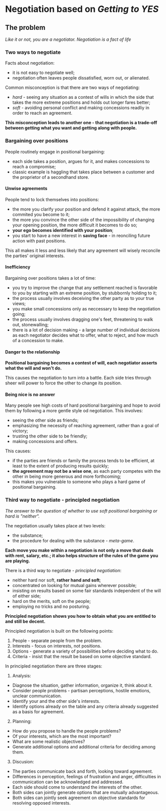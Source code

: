 # Negotiation based on *Getting to YES*

## The problem

*Like it or not, you are a negotiator. Negotiation is a fact of life*

### Two ways to negotiate

Facts about negotiation:
* it is not easy to negotiate well;
* negotiation often leaves people dissatisfied, worn out, or alienated.

Common misconception is that there are two ways of negotiating:
* *hard* - seeing any situation as a contest of wills in which the side that takes the more extreme positions and holds out longer fares better;
* *soft* - avoiding personal conflict and making concessions readliy in order to reach an agreement.

**This misconception leads to another one - that negotiation is a trade-off between getting what you want and getting along with people.**

### Bargaining over positions

People routinely engage in positional bargaining:
* each side takes a position, argues for it, and makes concessions to reach a compromise;
* classic example is haggling that takes place between a customer and the proprietor of a secondhand store.

#### Unwise agreements

People tend to lock themselves into positions:
* the more you clarify your position and defend it against attack, the more commited you become to it;
* the more you convince the other side of the impossibility of changing your opening position, the more difficult it becomes to do so;
* **your ego becomes identified with your position**;
* you start to have a new interest in **saving face** - in reonciling future action with past positions.

This all makes it less and less likely that any agreement will wisely reconcile the parties' original interests.

#### Inefficiency

Bargaining over positions takes a lot of time:
* you try to improve the change that any settlement reached is favorable to you by starting with an extreme position, by stubbornly holding to it;
* the process usually involves deceiving the other party as to your true views;
* you make small concessions only as neccessary to keep the negotiation going;
* the process usually involves dragging one's feet, threatening to walk out, stonewalling;
* there is a lot of decision making - a large number of individual decisions as each negotiator decides what to offer, what to reject, and how much of a concession to make.

#### Danger to the relationship

**Positional bargaining becomes a contest of will, each negotiator asserts what the will and won't do.**

This causes the negotiation to turn into a battle. Each side tries through sheer will power to force the other to change its position.

#### Being nice is no answer

Many people see high costs of hard positional bargaining and hope to avoid them by following a more gentle style od negotiation.
This involves:
* seeing the other side as friends;
* emphasizing the necessity of reaching agreement, rather than a goal of victory;
* trusting the other side to be friendly;
* making concessions and offers.

This causes:
* if the parties are friends or family the process tends to be efficient, at least to the extent of producing results quickly;
* **the agreement may not be a wise one**, as each party competes with the other in being more generous and more forthcoming;
* this makes you vulnerable to someone who plays a hard game of positional bargaining.

### Third way to negotiate - principled negotiation

*The answer to the question of whether to use soft positional bargaining or hard is "neither".*

The negotiation usually takes place at two levels:
* the substance;
* the procedure for dealing with the substance - *meta-game*.

**Each move you make within a negotiation is not only a move that deals with rent, salary, etc.; it also helps structure of the rules of the game you are playing.**

There is a third way to negotiate - *principled negotiation*:
* neither hard nor soft, **rather hand and soft**;
* concentrated on looking for mutual gains wherever possible;
* insisting on results based on some fair standards independent of the will of either side;
* hard on the merits, soft on the people;
* employing no tricks and no posturing.

**Principled negotiation shows you how to obtain what you are entitled to and still be decent.**

Principled negotiation is built on the following points:
1. People - separate people from the problem.
2. Interests - focus on interests, not positions.
3. Options - generate a variety of possibilities before deciding what to do.
4. Criteria - insist that the result be based on some objective standard.

In principled negotiation there are three stages:
1. Analysis:
* Diagnose the situation, gather information, organize it, think about it.
* Consider people problems - partisan perceptions, hostile emotions, unclear communication.
* Identify your and the other side's interests.
* Identify options already on the table and any criteria already suggested as a basis for agreement.
2. Planning:
* How do you propose to handle the people problems?
* Of your interests, which are the most important?
* What are some realistic objectives?
* Generate additional options and additional criteria for deciding among them.
3. Discusion:
* The parties communicate back and forth, looking toward agreement.
* Differences in perception, feelings of frustration and anger, difficulties in communication can be acknowledged and addressed.
* Each side should come to understand the interests of the other.
* Both sides can jointly generate options that are mutually advantageous.
* Both sides can jointly seek agreement on objective standards for resolving opposed interests.


